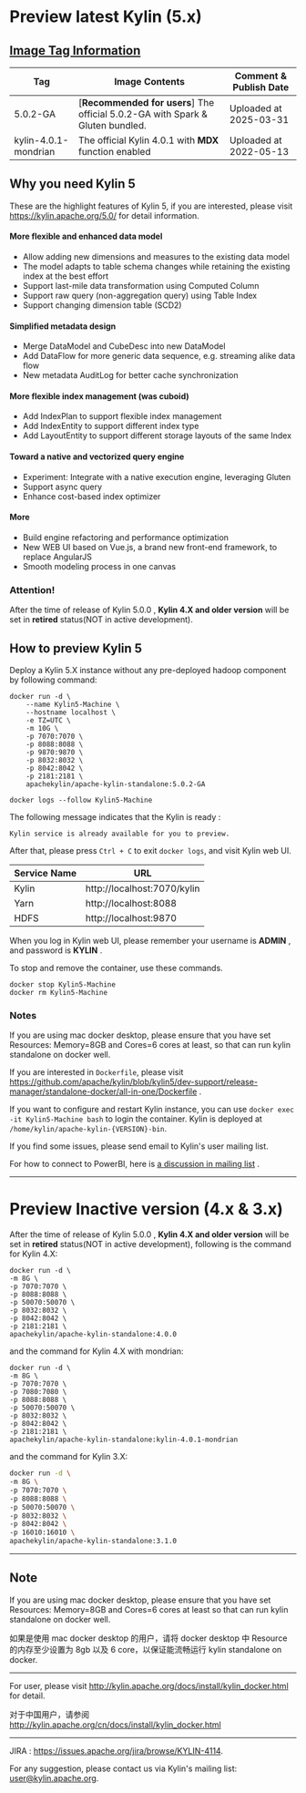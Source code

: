 # Preview latest Kylin (5.x)

## [Image Tag Information](https://hub.docker.com/r/apachekylin/apache-kylin-standalone)
| Tag                  | Image Contents                                                                 | Comment & Publish Date                                                                                                                                   |
|----------------------|--------------------------------------------------------------------------------|----------------------------------------------------------------------------------------------------------------------------------------------------------|
| 5.0.2-GA             | [**Recommended for users**] The official 5.0.2-GA with Spark & Gluten bundled. | Uploaded at 2025-03-31                                                                                                                                   |
| kylin-4.0.1-mondrian | The official Kylin 4.0.1 with **MDX** function enabled                         | Uploaded at 2022-05-13                                                                                                                                   | 

## Why you need Kylin 5

These are the highlight features of Kylin 5, if you are interested, please visit https://kylin.apache.org/5.0/ for detail information.

#### More flexible and enhanced data model
- Allow adding new dimensions and measures to the existing data model
- The model adapts to table schema changes while retaining the existing index at the best effort
- Support last-mile data transformation using Computed Column
- Support raw query (non-aggregation query) using Table Index
- Support changing dimension table (SCD2)
#### Simplified metadata design
- Merge DataModel and CubeDesc into new DataModel
- Add DataFlow for more generic data sequence, e.g. streaming alike data flow
- New metadata AuditLog for better cache synchronization
#### More flexible index management (was cuboid)
- Add IndexPlan to support flexible index management
- Add IndexEntity to support different index type
- Add LayoutEntity to support different storage layouts of the same Index
#### Toward a native and vectorized query engine
- Experiment: Integrate with a native execution engine, leveraging Gluten
- Support async query
- Enhance cost-based index optimizer
#### More
- Build engine refactoring and performance optimization
- New WEB UI based on Vue.js, a brand new front-end framework, to replace AngularJS
- Smooth modeling process in one canvas

### Attention!
After the time of release of Kylin 5.0.0 , **Kylin 4.X and older version** will be set in **retired** status(NOT in active development).

## How to preview Kylin 5

Deploy a Kylin 5.X instance without any pre-deployed hadoop component by following command:

```shell
docker run -d \
    --name Kylin5-Machine \
    --hostname localhost \
    -e TZ=UTC \
    -m 10G \
    -p 7070:7070 \
    -p 8088:8088 \
    -p 9870:9870 \
    -p 8032:8032 \
    -p 8042:8042 \
    -p 2181:2181 \
    apachekylin/apache-kylin-standalone:5.0.2-GA

docker logs --follow Kylin5-Machine
```

The following message indicates that the Kylin is ready :

```
Kylin service is already available for you to preview.
```

After that, please press `Ctrl + C` to exit `docker logs`, and visit Kylin web UI.


| Service Name | URL                         |
|--------------|-----------------------------|
| Kylin        | http://localhost:7070/kylin |
| Yarn         | http://localhost:8088       |
| HDFS         | http://localhost:9870       |

When you log in Kylin web UI, please remember your username is **ADMIN** , and password is **KYLIN** .


To stop and remove the container, use these commands.
```
docker stop Kylin5-Machine
docker rm Kylin5-Machine
```


### Notes

If you are using mac docker desktop, please ensure that you have set Resources: Memory=8GB and Cores=6 cores at least,
so that can run kylin standalone on docker well.

If you are interested in `Dockerfile`, please visit https://github.com/apache/kylin/blob/kylin5/dev-support/release-manager/standalone-docker/all-in-one/Dockerfile .

If you want to configure and restart Kylin instance,
you can use `docker exec -it Kylin5-Machine bash` to login the container.
Kylin is deployed at `/home/kylin/apache-kylin-{VERSION}-bin`.

If you find some issues, please send email to Kylin's user mailing list.

For how to connect to PowerBI, here is  [a discussion in mailing list](https://lists.apache.org/thread/74pxjcx58t3m83r6o9b1hrzjjd40lhy4) .

---------
# Preview Inactive version (4.x & 3.x)

After the time of release of Kylin 5.0.0 , **Kylin 4.X and older version** will be set in **retired** status(NOT in active development),
following is the command for Kylin 4.X:

```
docker run -d \
-m 8G \
-p 7070:7070 \
-p 8088:8088 \
-p 50070:50070 \
-p 8032:8032 \
-p 8042:8042 \
-p 2181:2181 \
apachekylin/apache-kylin-standalone:4.0.0
```

and the command for Kylin 4.X with mondrian:

```
docker run -d \
-m 8G \
-p 7070:7070 \
-p 7080:7080 \
-p 8088:8088 \
-p 50070:50070 \
-p 8032:8032 \
-p 8042:8042 \
-p 2181:2181 \
apachekylin/apache-kylin-standalone:kylin-4.0.1-mondrian
```

and the command for Kylin 3.X:

```sh
docker run -d \
-m 8G \
-p 7070:7070 \
-p 8088:8088 \
-p 50070:50070 \
-p 8032:8032 \
-p 8042:8042 \
-p 16010:16010 \
apachekylin/apache-kylin-standalone:3.1.0
```

----- 

## Note

If you are using mac docker desktop, please ensure that you have set Resources: Memory=8GB and Cores=6 cores at least so that can run kylin standalone on docker well.

如果是使用 mac docker desktop 的用户，请将 docker desktop 中 Resource 的内存至少设置为 8gb 以及 6 core，以保证能流畅运行 kylin standalone on docker.

-----

For user, please visit http://kylin.apache.org/docs/install/kylin_docker.html for detail.

对于中国用户，请参阅 http://kylin.apache.org/cn/docs/install/kylin_docker.html

------

JIRA : https://issues.apache.org/jira/browse/KYLIN-4114.

For any suggestion, please contact us via Kylin's mailing list: user@kylin.apache.org.
